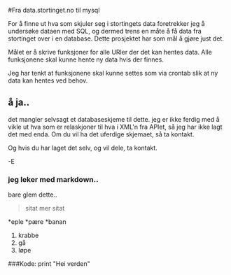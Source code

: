 #Fra data.stortinget.no til mysql

For å finne ut hva som skjuler seg i stortingets data foretrekker jeg å undersøke dataen med SQL, og dermed trens en måte å få data fra stortinget over i en database. Dette prosjektet har som mål å gjøre just det.

Målet er å skrive funksjoner for alle URler der det kan hentes data. 
Alle funksjonene skal kunne hente ny data hvis der finnes.

Jeg har tenkt at funksjonene skal kunne settes som via crontab slik at ny data kan hentes ved behov.





## å ja.. 
det mangler selvsagt et databaseskjeme til dette. jeg er ikke ferdig med å vikle ut hva som er relaskjoner til hva i XML'n fra APIet, så jeg har ikke lagt det med enda.
Om du vil ha det uferdige skjemaet, så ta kontakt.

Og hvis du har laget det selv, og vil dele, ta kontakt.


-E








### jeg leker med markdown..
bare glem dette..

> sitat
> mer sitat

*eple
*pære
*banan

1. krabbe
2. gå
3. løpe



###Kode:
    print "Hei verden"


